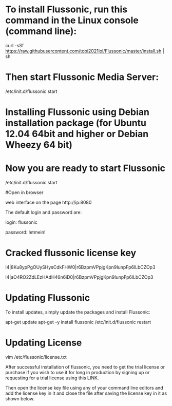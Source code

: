 # To install Flussonic, run this command in the Linux console (command line):

curl -sSf https://raw.githubusercontent.com/tobi2021lol/Flussonic/master/install.sh | sh

# Then start Flussonic Media Server:

/etc/init.d/flussonic start


# Installing Flussonic using Debian installation package (for Ubuntu 12.04 64bit and higher or Debian Wheezy 64 bit)

# Now you are ready to start Flussonic

/etc/init.d/flussonic start

#Open in browser

web interface on the page http://ip:8080
 
 The default login and password are: 

login: flussonic

password: letmein!


# Cracked flussonic license key
l4|8Ku8ypPgOUySHysCdkFHW0|r6BzpmVPpjgKpn9IunpFp6lLbCZOp3

l4|aO4RO2ZdLEzHAdH46n6iD0|r6BzpmVPpjgKpn9IunpFp6lLbCZOp3

# Updating Flussonic
To install updates, simply update the packages and install Flussonic:

apt-get update
apt-get -y install flussonic
/etc/init.d/flussonic restart


# Updating License
vim /etc/flussonic/license.txt

After successful installation of flussonic, you need to get the trial license or purchase if you wish to use it for long in production by signing up or requesting for a trial license using this LINK.

Then open the license key file using any of your command line editors and add the license key in it and close the file after saving the license key in it as shown below.

